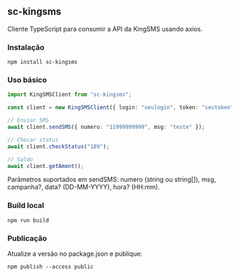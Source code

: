 ## sc-kingsms

Cliente TypeScript para consumir a API da KingSMS usando axios.

### Instalação

```
npm install sc-kingsms
```

### Uso básico

```ts
import KingSMSClient from "sc-kingsms";

const client = new KingSMSClient({ login: "seulogin", token: "seutoken" });

// Enviar SMS
await client.sendSMS({ numero: "11999999999", msg: "teste" });

// Checar status
await client.checkStatus("189");

// Saldo
await client.getAmont();
```

Parâmetros suportados em sendSMS: numero (string ou string[]), msg, campanha?, data? (DD-MM-YYYY), hora? (HH:mm).

### Build local

```
npm run build
```

### Publicação

Atualize a versão no package.json e publique:

```
npm publish --access public
```
